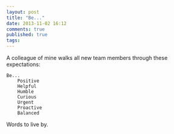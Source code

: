 ```yaml
---
layout: post 
title: "Be..." 
date: 2013-11-02 16:12
comments: true
published: true
tags: 
---
```

A colleague of mine walks all new team members through these expectations: 

	Be...
		Positive
		Helpful
		Humble
		Curious
		Urgent
		Proactive
		Balanced

Words to live by.

